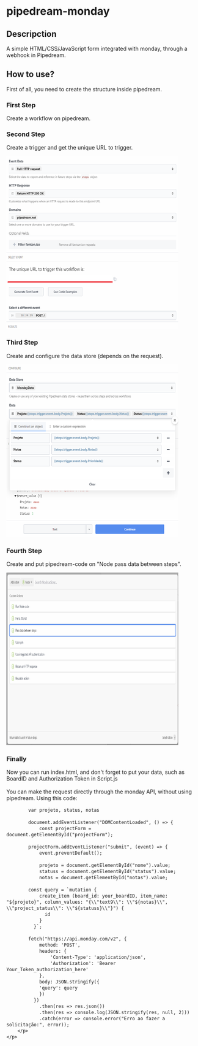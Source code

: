 # pipedream-monday

<div>
	<h2 class="f4 my-3">
		Descripction
	</h2>
	<p>
		A simple HTML/CSS/JavaScript form integrated with monday, through a webhook in Pipedream.
	</p>
	<h2 class="f4 my-3">
		How to use?
	</h2>
	<p>
		First of all, you need to create the structure inside pipedream.
  	</p>
  	<h3>
    		First Step
  	</h3>
  	<p>
    		Create a workflow on pipedream.
  	</p>
  	<h3>
    		Second Step
 	 </h3>
 	 <p>
   		 Create a trigger and get the unique URL to trigger.
  	</p>
 	 <p class="text-center" align="left">
		<img alt="trigger" src="/img/trigger.png" width="450px" height="450px"/>
 	 </p>
  	<h3>
   		 Third Step
  	</h3>
	<p>
   		 Create and configure the data store (depends on the request).
  	</p>
	<p class="text-center" align="left">
		<img alt="trigger" src="/img/data_store.png" width="450px" height="450px"/>
 	</p>
	<h3>
   		 Fourth Step
  	</h3>
	<p>
   		 Create and put pipedream-code on "Node pass data between steps".
  	</p>
	<p class="text-center" align="left">
		<img alt="trigger" src="/img/node.png" width="450px" height="450px"/>
 	</p>
	<h3>
   		 Finally
  	</h3>
	<p>
   		Now you can run index.html, and don't forget to put your data, such as BoardID and Authorization Token in Script.js <br/><br/>
  		You can make the request directly through the monday API, without using pipedream. Using this code:
		<p style = 'font-size:10px'>
			
			var projeto, status, notas

			document.addEventListener("DOMContentLoaded", () => {
				const projectForm = document.getElementById("projectForm");
			  
			projectForm.addEventListener("submit", (event) => {
				event.preventDefault();
			
				projeto = document.getElementById("nome").value;
				statuss = document.getElementById("status").value;
				notas = document.getElementById("notas").value;			
   
   			const query = `mutation {
			    create_item (board_id: your_boardID, item_name: "${projeto}", column_values: "{\\"text9\\": \\"${notas}\\", \\"project_status\\": \\"${statuss}\\"}") {
			      id
			    }
			  }`;
			  
			fetch("https://api.monday.com/v2", {
				method: 'POST',
				headers: {
					'Content-Type': 'application/json',
					'Authorization': 'Bearer Your_Token_authorization_here'
			    },
				body: JSON.stringify({
				'query': query
			    })
			  })
				.then(res => res.json())
				.then(res => console.log(JSON.stringify(res, null, 2)))
				.catch(error => console.error("Erro ao fazer a solicitação:", error));
		</p>
  	</p>

</div>

